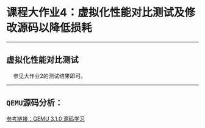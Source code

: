 # 课程大作业4：虚拟化性能对比测试及修改源码以降低损耗

---------------------

## 虚拟化性能对比测试

&emsp; 参见大作业2的测试结果即可。

---------------------

## `QEMU`源码分析：

[参考链接：QEMU 3.1.0 源码学习](https://abelsu7.top/2019/06/04/qemu-src-notes/)
